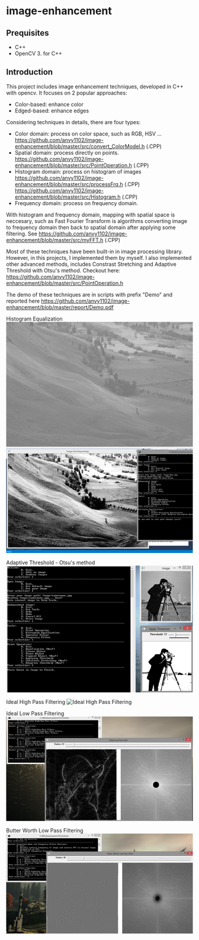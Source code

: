 # image-enhancement

## Prequisites
+ C++
+ OpenCV 3. for C++

## Introduction

This project includes image enhancement techniques, developed in C++ with opencv. It focuses on 2 popular approaches:
- Color-based: enhance color
- Edged-based: enhance edges

Considering techniques in details, there are four types:
- Color domain: process on color space, such as RGB, HSV ...
https://github.com/anvy1102/image-enhancement/blob/master/src/convert_ColorModel.h (.CPP)
- Spatial domain: process directly on points. 
https://github.com/anvy1102/image-enhancement/blob/master/src/PointOperation.h (.CPP)
- Histogram domain: process on histogram of images
https://github.com/anvy1102/image-enhancement/blob/master/src/processFrq.h (.CPP)
https://github.com/anvy1102/image-enhancement/blob/master/src/Histogram.h (.CPP)
- Frequency domain: process on frequency domain.

With histogram and frequency domain, mapping with spatial space is neccesary, such as Fast Fourier Transform is algorithms converting image to frequency domain then back to spatial domain after applying some filtering. See https://github.com/anvy1102/image-enhancement/blob/master/src/myFFT.h (.CPP)

Most of these techniques have been built-in in image processing library. However, in this projects, I implemented them by myself. I also implemented other advanced methods, includes Constrast Stretching and Adaptive Threshold with Otsu's method. Checkout here: https://github.com/anvy1102/image-enhancement/blob/master/src/PointOperation.h

The demo of these techniques are in scripts with prefix "Demo" and reported here https://github.com/anvy1102/image-enhancement/blob/master/report/Demo.pdf

Histogram Equalization
![Histogram Equalization - Raw image](images/before_hist_equa.png)
![Histogram Equalization - Result](images/after_hist_equa.png)

Adaptive Threshold - Otsu's method
![Histogram Equalization - Raw image](images/Otsu.png)

Ideal High Pass Filtering
![Ideal High Pass Filtering](images/High_Low_Pass_Filter.png)

Ideal Low Pass Filtering
![Ideal Low Pass Filtering](images/Ideal_Low_Pass_Filter.png)

Butter Worth Low Pass Filtering
![Butter Worth Low Pass Filtering- Raw image](images/Butter_Worth_Low_Pass_Filter.png)



